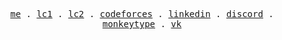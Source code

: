 <p align="center">
  <samp>
    <a href="https://muhammadbobur.uz">me</a> .
<!--     <a href="https://hc-b666me-bobbys-projects-8a5a6d30.vercel.app/projects">projects</a> . -->
    <a href="https://leetcode.com/u/kyojin22">lc1</a> .
    <a href="https://leetcode.com/u/andyboi">lc2</a> .
    <a href="https://codeforces.com/profile/hc-b666">codeforces</a> .
    <a href="https://www.linkedin.com/in/muhammadbobur-abdukarimov/">linkedin</a> .
<!--     <a href="https://www.instagram.com/kyojin22">instagram</a> . <!-- inactive -->
    <a href="https://discordapp.com/users/1239424605534421022">discord</a> . <!-- Something is wrong with discord link, however this is my correct user id, xD -->
    <a href="https://monkeytype.com/profile/kyojin22">monkeytype</a> .
    <a href="https://vk.com/kyojin22">vk</a>
  </samp>
</p>
<!-- <p align="center">
  <samp>
    ![Visitor Count](https://count.getloli.com/get/@:kyojin22)
  </samp>
</p> -->
<!-- <h6 align="center">
  <samp>
    [HTML] .
    [CSS] .
    [SCSS] .
    [JavaScript] .
    [TypeScript] .
    [React] .
    [Redux] .
    [Next] 
  </samp>
</h6>
<h6 align="center">
  <samp>
    [Node] .
    [Express] .
    [Go] .
    [MySQL] .
    [SQLite]
  </samp>
</h6> -->
